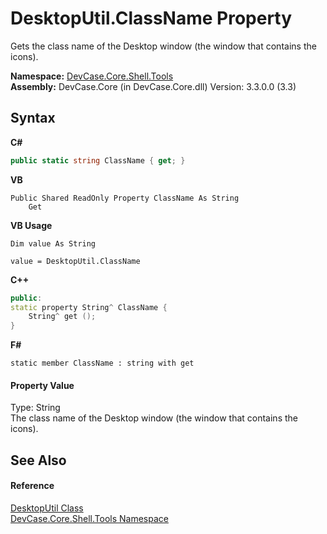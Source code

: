 # DesktopUtil.ClassName Property 
 

Gets the class name of the Desktop window (the window that contains the icons).

**Namespace:**&nbsp;<a href="N_DevCase_Core_Shell_Tools">DevCase.Core.Shell.Tools</a><br />**Assembly:**&nbsp;DevCase.Core (in DevCase.Core.dll) Version: 3.3.0.0 (3.3)

## Syntax

**C#**<br />
``` C#
public static string ClassName { get; }
```

**VB**<br />
``` VB
Public Shared ReadOnly Property ClassName As String
	Get
```

**VB Usage**<br />
``` VB Usage
Dim value As String

value = DesktopUtil.ClassName

```

**C++**<br />
``` C++
public:
static property String^ ClassName {
	String^ get ();
}
```

**F#**<br />
``` F#
static member ClassName : string with get

```


#### Property Value
Type: String<br />The class name of the Desktop window (the window that contains the icons).

## See Also


#### Reference
<a href="T_DevCase_Core_Shell_Tools_DesktopUtil">DesktopUtil Class</a><br /><a href="N_DevCase_Core_Shell_Tools">DevCase.Core.Shell.Tools Namespace</a><br />